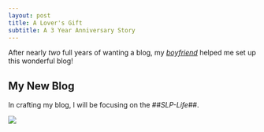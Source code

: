 ```yaml
---
layout: post
title: A Lover's Gift
subtitle: A 3 Year Anniversary Story
---
```


After nearly _two_ full years of wanting a blog, my _[boyfriend](http://www.kanerodriguez.com)_ helped me set up this wonderful blog!

## My New Blog

In crafting my blog, I will be focusing on the ##_SLP-Life_##.

![](https://i.imgflip.com/2g92ui.jpg)
